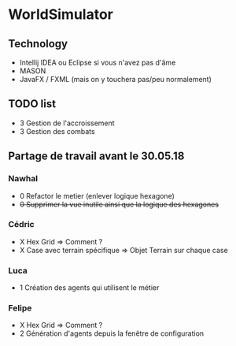 # WorldSimulator

## Technology

- Intellij IDEA ou Eclipse si vous n'avez pas d'âme
- MASON
- JavaFX / FXML (mais on y touchera pas/peu normalement)

## TODO list

- 3 Gestion de l'accroissement
- 3 Gestion des combats

## Partage de travail avant le 30.05.18

### Nawhal
- 0 Refactor le metier (enlever logique hexagone)
- ~~0 Supprimer la vue inutile ainsi que la logique des hexagones~~

### Cédric
- X Hex Grid => Comment ?
- X Case avec terrain spécifique => Objet Terrain sur chaque case

### Luca
- 1 Création des agents qui utilisent le métier

### Felipe
- X Hex Grid => Comment ?
- 2 Génération d'agents depuis la fenêtre de configuration
